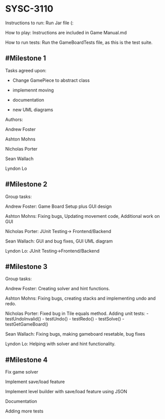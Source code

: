 # SYSC-3110

Instructions to run:
Run Jar file (:


How to play:
Instructions are included in Game Manual.md 

How to run tests:
Run the GameBoardTests file, as this is the test suite.

#Milestone 1
---------------------------------


Tasks agreed upon:

- Change GamePiece to abstract class

- implemennt moving 

- documentation

- new UML diagrams


Authors: 

Andrew Foster

Ashton Mohns

Nicholas Porter

Sean Wallach

Lyndon Lo

#Milestone 2
---------------------------------
Group tasks: 

Andrew Foster:
  Game Board Setup plus GUI design

Ashton Mohns:
  Fixing bugs, Updating movement code, Additional work on GUI

Nicholas Porter:
  JUnit Testing-> Frontend/Backend

Sean Wallach:
  GUI and bug fixes, GUI UML diagram

Lyndon Lo:
  JUnit Testing->Frontend/Backend

#Milestone 3
---------------------------------
Group tasks:

Andrew Foster:
  Creating solver and hint functions.

Ashton Mohns:
  Fixing bugs, creating stacks and implementing undo and redo.

Nicholas Porter:
  Fixed bug in Tile equals method.
  Adding unit tests:
    - testUndoInvalid()
    - testUndo()
    - testRedo()
    - testSolve()
    - testGetGameBoard()
    

Sean Wallach:
  Fixing bugs, making gameboard resetable, bug fixes

Lyndon Lo:
  Helping with solver and hint functionality.

#Milestone 4
---------------------------------
Fix game solver

Implement save/load feature 

Implement level builder with save/load feature using JSON

Documentation

Adding more tests

